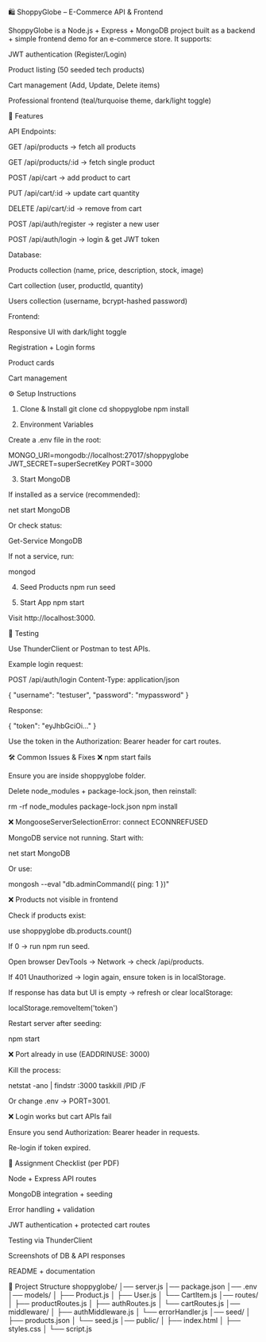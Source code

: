 🛍️ ShoppyGlobe – E-Commerce API & Frontend

ShoppyGlobe is a Node.js + Express + MongoDB project built as a backend + simple frontend demo for an e-commerce store.
It supports:

JWT authentication (Register/Login)

Product listing (50 seeded tech products)

Cart management (Add, Update, Delete items)

Professional frontend (teal/turquoise theme, dark/light toggle)

🚀 Features

API Endpoints:

GET /api/products → fetch all products

GET /api/products/:id → fetch single product

POST /api/cart → add product to cart

PUT /api/cart/:id → update cart quantity

DELETE /api/cart/:id → remove from cart

POST /api/auth/register → register a new user

POST /api/auth/login → login & get JWT token

Database:

Products collection (name, price, description, stock, image)

Cart collection (user, productId, quantity)

Users collection (username, bcrypt-hashed password)

Frontend:

Responsive UI with dark/light toggle

Registration + Login forms

Product cards

Cart management

⚙️ Setup Instructions
1. Clone & Install
git clone <your-repo-url>
cd shoppyglobe
npm install

2. Environment Variables

Create a .env file in the root:

MONGO_URI=mongodb://localhost:27017/shoppyglobe
JWT_SECRET=superSecretKey
PORT=3000

3. Start MongoDB

If installed as a service (recommended):

net start MongoDB


Or check status:

Get-Service MongoDB


If not a service, run:

mongod

4. Seed Products
npm run seed

5. Start App
npm start


Visit http://localhost:3000.

🧪 Testing

Use ThunderClient or Postman to test APIs.

Example login request:

POST /api/auth/login
Content-Type: application/json

{
  "username": "testuser",
  "password": "mypassword"
}


Response:

{
  "token": "eyJhbGciOi..."
}


Use the token in the Authorization: Bearer <token> header for cart routes.

🛠️ Common Issues & Fixes
❌ npm start fails

Ensure you are inside shoppyglobe folder.

Delete node_modules + package-lock.json, then reinstall:

rm -rf node_modules package-lock.json
npm install

❌ MongooseServerSelectionError: connect ECONNREFUSED

MongoDB service not running. Start with:

net start MongoDB


Or use:

mongosh --eval "db.adminCommand({ ping: 1 })"

❌ Products not visible in frontend

Check if products exist:

use shoppyglobe
db.products.count()


If 0 → run npm run seed.

Open browser DevTools → Network → check /api/products.

If 401 Unauthorized → login again, ensure token is in localStorage.

If response has data but UI is empty → refresh or clear localStorage:

localStorage.removeItem('token')


Restart server after seeding:

npm start

❌ Port already in use (EADDRINUSE: 3000)

Kill the process:

netstat -ano | findstr :3000
taskkill /PID <id> /F


Or change .env → PORT=3001.

❌ Login works but cart APIs fail

Ensure you send Authorization: Bearer <token> header in requests.

Re-login if token expired.

📸 Assignment Checklist (per PDF)

 Node + Express API routes

 MongoDB integration + seeding

 Error handling + validation

 JWT authentication + protected cart routes

 Testing via ThunderClient

 Screenshots of DB & API responses

 README + documentation

📂 Project Structure
shoppyglobe/
│── server.js
│── package.json
│── .env
│── models/
│   ├── Product.js
│   ├── User.js
│   └── CartItem.js
│── routes/
│   ├── productRoutes.js
│   ├── authRoutes.js
│   └── cartRoutes.js
│── middleware/
│   ├── authMiddleware.js
│   └── errorHandler.js
│── seed/
│   ├── products.json
│   └── seed.js
│── public/
│   ├── index.html
│   ├── styles.css
│   └── script.js